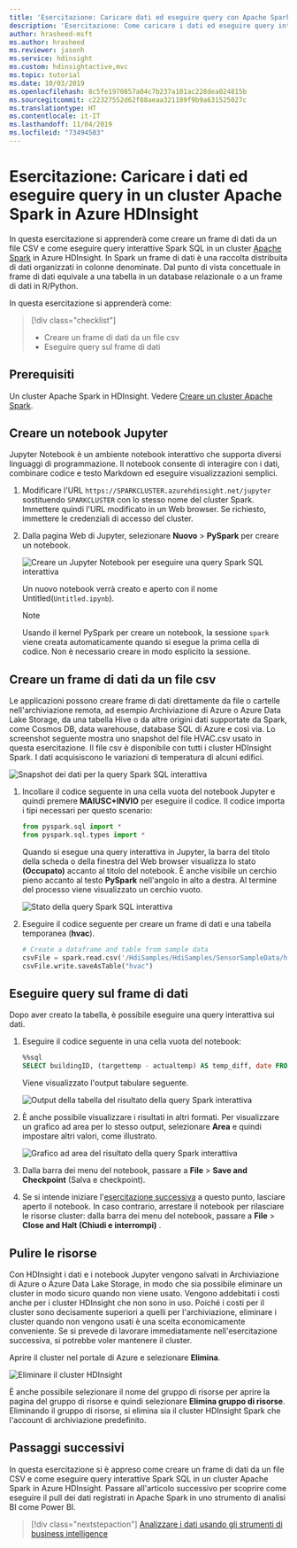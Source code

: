 ```yaml
---
title: 'Esercitazione: Caricare dati ed eseguire query con Apache Spark - Azure HDInsight'
description: 'Esercitazione: Come caricare i dati ed eseguire query interattive nei cluster Spark in Azure HDInsight.'
author: hrasheed-msft
ms.author: hrasheed
ms.reviewer: jasonh
ms.service: hdinsight
ms.custom: hdinsightactive,mvc
ms.topic: tutorial
ms.date: 10/03/2019
ms.openlocfilehash: 8c5fe1970857a04c7b237a101ac228dea024815b
ms.sourcegitcommit: c22327552d62f88aeaa321189f9b9a631525027c
ms.translationtype: HT
ms.contentlocale: it-IT
ms.lasthandoff: 11/04/2019
ms.locfileid: "73494503"
---
```

# <a name="tutorial-load-data-and-run-queries-on-an-apache-spark-cluster-in-azure-hdinsight"></a>Esercitazione: Caricare i dati ed eseguire query in un cluster Apache Spark in Azure HDInsight

In questa esercitazione si apprenderà come creare un frame di dati da un file CSV e come eseguire query interattive Spark SQL in un cluster [Apache Spark](https://spark.apache.org/) in Azure HDInsight. In Spark un frame di dati è una raccolta distribuita di dati organizzati in colonne denominate. Dal punto di vista concettuale in frame di dati equivale a una tabella in un database relazionale o a un frame di dati in R/Python.

In questa esercitazione si apprenderà come:
> [!div class="checklist"]
> * Creare un frame di dati da un file csv
> * Eseguire query sul frame di dati

## <a name="prerequisites"></a>Prerequisiti

Un cluster Apache Spark in HDInsight. Vedere [Creare un cluster Apache Spark](./apache-spark-jupyter-spark-sql-use-portal.md).

## <a name="create-a-jupyter-notebook"></a>Creare un notebook Jupyter

Jupyter Notebook è un ambiente notebook interattivo che supporta diversi linguaggi di programmazione. Il notebook consente di interagire con i dati, combinare codice e testo Markdown ed eseguire visualizzazioni semplici.

1. Modificare l'URL `https://SPARKCLUSTER.azurehdinsight.net/jupyter` sostituendo `SPARKCLUSTER` con lo stesso nome del cluster Spark. Immettere quindi l'URL modificato in un Web browser. Se richiesto, immettere le credenziali di accesso del cluster.

2. Dalla pagina Web di Jupyter, selezionare **Nuovo** > **PySpark** per creare un notebook.

   ![Creare un Jupyter Notebook per eseguire una query Spark SQL interattiva](./media/apache-spark-load-data-run-query/hdinsight-spark-create-jupyter-interactive-spark-sql-query.png "Creare un Jupyter Notebook per eseguire una query Spark SQL interattiva")

   Un nuovo notebook verrà creato e aperto con il nome Untitled(`Untitled.ipynb`).

    > [!NOTE]  
    > Usando il kernel PySpark per creare un notebook, la sessione `spark` viene creata automaticamente quando si esegue la prima cella di codice. Non è necessario creare in modo esplicito la sessione.

## <a name="create-a-dataframe-from-a-csv-file"></a>Creare un frame di dati da un file csv

Le applicazioni possono creare frame di dati direttamente da file o cartelle nell'archiviazione remota, ad esempio Archiviazione di Azure o Azure Data Lake Storage, da una tabella Hive o da altre origini dati supportate da Spark, come Cosmos DB, data warehouse, database SQL di Azure e così via. Lo screenshot seguente mostra uno snapshot del file HVAC.csv usato in questa esercitazione. Il file csv è disponibile con tutti i cluster HDInsight Spark. I dati acquisiscono le variazioni di temperatura di alcuni edifici.

![Snapshot dei dati per la query Spark SQL interattiva](./media/apache-spark-load-data-run-query/hdinsight-spark-sample-data-interactive-spark-sql-query.png "Snapshot dei dati per la query Spark SQL interattiva")

1. Incollare il codice seguente in una cella vuota del notebook Jupyter e quindi premere **MAIUSC+INVIO** per eseguire il codice. Il codice importa i tipi necessari per questo scenario:

    ```python
    from pyspark.sql import *
    from pyspark.sql.types import *
    ```

    Quando si esegue una query interattiva in Jupyter, la barra del titolo della scheda o della finestra del Web browser visualizza lo stato **(Occupato)** accanto al titolo del notebook. È anche visibile un cerchio pieno accanto al testo **PySpark** nell'angolo in alto a destra. Al termine del processo viene visualizzato un cerchio vuoto.

    ![Stato della query Spark SQL interattiva](./media/apache-spark-load-data-run-query/hdinsight-spark-interactive-spark-query-status.png "Stato della query Spark SQL interattiva")

2. Eseguire il codice seguente per creare un frame di dati e una tabella temporanea (**hvac**).

    ```python
    # Create a dataframe and table from sample data
    csvFile = spark.read.csv('/HdiSamples/HdiSamples/SensorSampleData/hvac/HVAC.csv', header=True, inferSchema=True)
    csvFile.write.saveAsTable("hvac")
    ```

## <a name="run-queries-on-the-dataframe"></a>Eseguire query sul frame di dati

Dopo aver creato la tabella, è possibile eseguire una query interattiva sui dati.

1. Eseguire il codice seguente in una cella vuota del notebook:

    ```sql
    %%sql
    SELECT buildingID, (targettemp - actualtemp) AS temp_diff, date FROM hvac WHERE date = \"6/1/13\"
    ```

   Viene visualizzato l'output tabulare seguente.

     ![Output della tabella del risultato della query Spark interattiva](./media/apache-spark-load-data-run-query/hdinsight-interactive-spark-query-result.png "Output della tabella del risultato della query Spark interattiva")

2. È anche possibile visualizzare i risultati in altri formati. Per visualizzare un grafico ad area per lo stesso output, selezionare **Area** e quindi impostare altri valori, come illustrato.

    ![Grafico ad area del risultato della query Spark interattiva](./media/apache-spark-load-data-run-query/hdinsight-interactive-spark-query-result-area-chart.png "Grafico ad area del risultato della query Spark interattiva")

3. Dalla barra dei menu del notebook, passare a **File** > **Save and Checkpoint** (Salva e checkpoint).

4. Se si intende iniziare l'[esercitazione successiva](apache-spark-use-bi-tools.md) a questo punto, lasciare aperto il notebook. In caso contrario, arrestare il notebook per rilasciare le risorse cluster: dalla barra dei menu del notebook, passare a **File** >  **Close and Halt (Chiudi e interrompi)** .

## <a name="clean-up-resources"></a>Pulire le risorse

Con HDInsight i dati e i notebook Jupyter vengono salvati in Archiviazione di Azure o Azure Data Lake Storage, in modo che sia possibile eliminare un cluster in modo sicuro quando non viene usato. Vengono addebitati i costi anche per i cluster HDInsight che non sono in uso. Poiché i costi per il cluster sono decisamente superiori a quelli per l'archiviazione, eliminare i cluster quando non vengono usati è una scelta economicamente conveniente. Se si prevede di lavorare immediatamente nell'esercitazione successiva, si potrebbe voler mantenere il cluster.

Aprire il cluster nel portale di Azure e selezionare **Elimina**.

![Eliminare il cluster HDInsight](./media/apache-spark-load-data-run-query/hdinsight-azure-portal-delete-cluster.png "Eliminare un cluster HDInsight")

È anche possibile selezionare il nome del gruppo di risorse per aprire la pagina del gruppo di risorse e quindi selezionare **Elimina gruppo di risorse**. Eliminando il gruppo di risorse, si elimina sia il cluster HDInsight Spark che l'account di archiviazione predefinito.

## <a name="next-steps"></a>Passaggi successivi

In questa esercitazione si è appreso come creare un frame di dati da un file CSV e come eseguire query interattive Spark SQL in un cluster Apache Spark in Azure HDInsight. Passare all'articolo successivo per scoprire come eseguire il pull dei dati registrati in Apache Spark in uno strumento di analisi BI come Power BI.

> [!div class="nextstepaction"]
> [Analizzare i dati usando gli strumenti di business intelligence](apache-spark-use-bi-tools.md)
